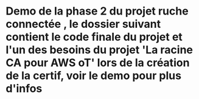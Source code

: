 # Demo de la phase 2 du projet ruche connectée , le dossier suivant contient le code finale du projet et l'un des besoins du projet 'La racine CA pour AWS oT' lors de la création de la certif,  voir le demo pour plus d'infos
